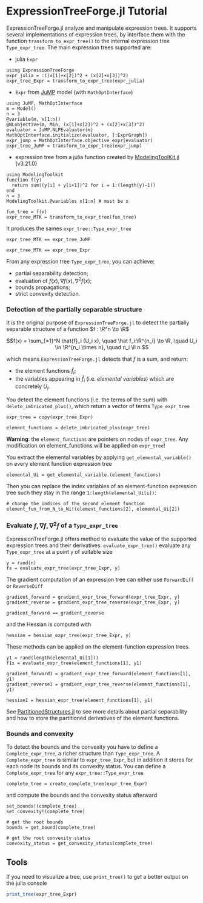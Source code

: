 # ExpressionTreeForge.jl Tutorial

ExpressionTreeForge.jl analyze and manipulate expression trees.
It supports several implementations of expression trees, by interface them with the function `transform_to_expr_tree()` to the internal expression tree `Type_expr_tree`.
The main expression trees supported are:
- julia `Expr`
```@example ExpressionTreeForge
using ExpressionTreeForge
expr_julia = :((x[1]+x[2])^2 + (x[2]+x[3])^2)
expr_tree_Expr = transform_to_expr_tree(expr_julia)
```
- `Expr` from [JuMP](https://github.com/jump-dev/JuMP.jl) model (with `MathOptInterface`)
```@example ExpressionTreeForge
using JuMP, MathOptInterface
m = Model()
n = 3
@variable(m, x[1:n])
@NLobjective(m, Min, (x[1]+x[2])^2 + (x[2]+x[3])^2)
evaluator = JuMP.NLPEvaluator(m)
MathOptInterface.initialize(evaluator, [:ExprGraph])
expr_jump = MathOptInterface.objective_expr(evaluator)
expr_tree_JuMP = transform_to_expr_tree(expr_jump)
```
- expression tree from a julia function created by [ModelingToolKit.jl](https://github.com/SciML/ModelingToolkit.jl/) (v3.21.0)
```@example ExpressionTreeForge
using ModelingToolkit
function f(y)    
  return sum((y[i] + y[i+1])^2 for i = 1:(length(y)-1))
end
n = 3
ModelingToolkit.@variables x[1:n] # must be x

fun_tree = f(x)
expr_tree_MTK = transform_to_expr_tree(fun_tree)
```

It produces the sames `expr_tree::Type_expr_tree`
```@example ExpressionTreeForge
expr_tree_MTK == expr_tree_JuMP
```

```@example ExpressionTreeForge
expr_tree_MTK == expr_tree_Expr
```

From any expression tree `Type_expr_tree`, you can achieve:
- partial separability detection;
- evaluation of $f(x), \nabla f(x), \nabla^2 f(x)$;
- bounds propagations;
- strict convexity detection.


### Detection of the partially separable structure
It is the original purpose of `ExpressionTreeForge.jl` to detect the partially separable structure of a function $f : \R^n \to \R$
```math
f(x) = \sum_{=1}^N \hat{f}_i (U_i x), \quad \hat f_i:\R^{n_i} \to \R, \quad U_i \in \R^{n_i \times n}, \quad n_i \ll n.
```
which means `ExpressionTreeForge.jl` detects that $f$ is a sum, and return:
- the element functions $\hat{f}_i$;
- the variables appearing in $\hat{f}_i$ (i.e. *elemental variables*) which are concretely $U_i$.

You detect the element functions (i.e. the terms of the sum) with `delete_imbricated_plus()`, which return a vector of terms `Type_expr_tree`
```@example ExpressionTreeForge
expr_tree = copy(expr_tree_Expr)

element_functions = delete_imbricated_plus(expr_tree)
```
**Warning**: the `element_functions` are pointers on nodes of `expr_tree`. Any modification on element_functions will be applied on `expr_tree`!

You extract the elemental variables by applying `get_elemental_variable()` on every element function expression tree
```@example ExpressionTreeForge
elemental_Ui = get_elemental_variable.(element_functions)
```

Then you can replace the index variables of an element-function expression tree such they stay in the range `1:length(elemental_Ui[i])`:
```@example ExpressionTreeForge
# change the indices of the second element function
element_fun_from_N_to_Ni!(element_functions[2], elemental_Ui[2])
```

### Evaluate $f, \nabla f, \nabla^2 f$ of a `Type_expr_tree`
ExpressionTreeForge.jl offers method to evaluate the value of the supported expression trees and their derivatives.
`evaluate_expr_tree()` evaluate any `Type_expr_tree` at a point `y` of suitable size
```@example ExpressionTreeForge
y = rand(n)
fx = evaluate_expr_tree(expr_tree_Expr, y)
```
The gradient computation of an expression tree can either use `ForwardDiff` or `ReverseDiff`
```@example ExpressionTreeForge
gradient_forward = gradient_expr_tree_forward(expr_tree_Expr, y)
gradient_reverse = gradient_expr_tree_reverse(expr_tree_Expr, y)
```
```@example ExpressionTreeForge
gradient_forward == gradient_reverse
```
and the Hessian is computed with
```@example ExpressionTreeForge
hessian = hessian_expr_tree(expr_tree_Expr, y)
```

These methods can be applied on the element-function expression trees.
```
y1 = rand(length(elemental_Ui[1]))
f1x = evaluate_expr_tree(element_functions[1], y1)

gradient_forward1 = gradient_expr_tree_forward(element_functions[1], y1)
gradient_reverse1 = gradient_expr_tree_reverse(element_functions[1], y1)

hessian1 = hessian_expr_tree(element_functions[1], y1)
```
See [PartitionedStructures.jl](https://github.com/JuliaSmoothOptimizers/PartitionedStructures.jl) to see more details about partial separability and how to store the partitioned derivatives of the element functions.

### Bounds and convexity
To detect the bounds and the convexity you have to define a `Complete_expr_tree`, a richer structure than `Type_expr_tree`.
A `Complete_expr_tree` is similar to `expr_tree_Expr`, but in addition it stores for each node its bounds and its convexity status.
You can define a `Complete_expr_tree` for any `expr_tree::Type_expr_tree`
```@example ExpressionTreeForge
complete_tree = create_complete_tree(expr_tree_Expr)
```
and compute the bounds and the convexity status afterward
```@example ExpressionTreeForge
set_bounds!(complete_tree)
set_convexity!(complete_tree)
```

```@example ExpressionTreeForge
# get the root bounds
bounds = get_bound(complete_tree)
```

```@example ExpressionTreeForge
# get the root convexity status
convexity_status = get_convexity_status(complete_tree)
```

## Tools 
If you need to visualize a tree, use `print_tree()` to get a better output on the julia console
```julia
print_tree(expr_tree_Expr)
```